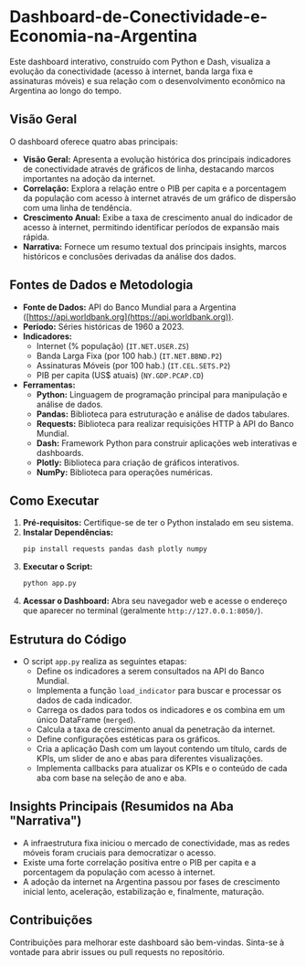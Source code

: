 # Dashboard-de-Conectividade-e-Economia-na-Argentina
Este dashboard interativo, construído com Python e Dash, visualiza a evolução da conectividade (acesso à internet, banda larga fixa e assinaturas móveis) e sua relação com o desenvolvimento econômico na Argentina ao longo do tempo.

## Visão Geral

O dashboard oferece quatro abas principais:

* **Visão Geral:** Apresenta a evolução histórica dos principais indicadores de conectividade através de gráficos de linha, destacando marcos importantes na adoção da internet.
* **Correlação:** Explora a relação entre o PIB per capita e a porcentagem da população com acesso à internet através de um gráfico de dispersão com uma linha de tendência.
* **Crescimento Anual:** Exibe a taxa de crescimento anual do indicador de acesso à internet, permitindo identificar períodos de expansão mais rápida.
* **Narrativa:** Fornece um resumo textual dos principais insights, marcos históricos e conclusões derivadas da análise dos dados.

## Fontes de Dados e Metodologia

* **Fonte de Dados:** API do Banco Mundial para a Argentina ([https://api.worldbank.org](https://api.worldbank.org)).
* **Período:** Séries históricas de 1960 a 2023.
* **Indicadores:**
    * Internet (% população) (`IT.NET.USER.ZS`)
    * Banda Larga Fixa (por 100 hab.) (`IT.NET.BBND.P2`)
    * Assinaturas Móveis (por 100 hab.) (`IT.CEL.SETS.P2`)
    * PIB per capita (US$ atuais) (`NY.GDP.PCAP.CD`)
* **Ferramentas:**
    * **Python:** Linguagem de programação principal para manipulação e análise de dados.
    * **Pandas:** Biblioteca para estruturação e análise de dados tabulares.
    * **Requests:** Biblioteca para realizar requisições HTTP à API do Banco Mundial.
    * **Dash:** Framework Python para construir aplicações web interativas e dashboards.
    * **Plotly:** Biblioteca para criação de gráficos interativos.
    * **NumPy:** Biblioteca para operações numéricas.

## Como Executar

1.  **Pré-requisitos:** Certifique-se de ter o Python instalado em seu sistema.
2.  **Instalar Dependências:**
    ```bash
    pip install requests pandas dash plotly numpy
    ```
3.  **Executar o Script:**
    ```bash
    python app.py
    ```
4.  **Acessar o Dashboard:** Abra seu navegador web e acesse o endereço que aparecer no terminal (geralmente `http://127.0.0.1:8050/`).

## Estrutura do Código

* O script `app.py` realiza as seguintes etapas:
    * Define os indicadores a serem consultados na API do Banco Mundial.
    * Implementa a função `load_indicator` para buscar e processar os dados de cada indicador.
    * Carrega os dados para todos os indicadores e os combina em um único DataFrame (`merged`).
    * Calcula a taxa de crescimento anual da penetração da internet.
    * Define configurações estéticas para os gráficos.
    * Cria a aplicação Dash com um layout contendo um título, cards de KPIs, um slider de ano e abas para diferentes visualizações.
    * Implementa callbacks para atualizar os KPIs e o conteúdo de cada aba com base na seleção de ano e aba.

## Insights Principais (Resumidos na Aba "Narrativa")

* A infraestrutura fixa iniciou o mercado de conectividade, mas as redes móveis foram cruciais para democratizar o acesso.
* Existe uma forte correlação positiva entre o PIB per capita e a porcentagem da população com acesso à internet.
* A adoção da internet na Argentina passou por fases de crescimento inicial lento, aceleração, estabilização e, finalmente, maturação.

## Contribuições

Contribuições para melhorar este dashboard são bem-vindas. Sinta-se à vontade para abrir issues ou pull requests no repositório.